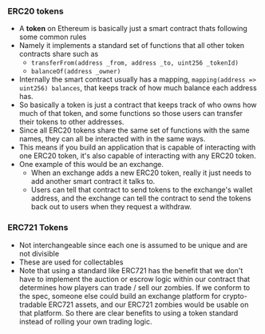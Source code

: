 ### ERC20 tokens
- A **token** on Ethereum is basically just a smart contract thats following some common rules
- Namely it implements a standard set of functions that all other token contracts share such as
	- `transferFrom(address _from, address _to, uint256 _tokenId)`
	- `balanceOf(address _owner)`
- Internally the smart contract usually has a mapping, `mapping(address => uint256) balances`, that keeps track of how much balance each address has.
- So basically a token is just a contract that keeps track of who owns how much of that token, and some functions so those users can transfer their tokens to other addresses.
- Since all ERC20 tokens share the same set of functions with the same names, they can all be interacted with in the same ways.
- This means if you build an application that is capable of interacting with one ERC20 token, it's also capable of interacting with any ERC20 token.
- One example of this would be an exchange. 
	- When an exchange adds a new ERC20 token, really it just needs to add another smart contract it talks to. 
	- Users can tell that contract to send tokens to the exchange's wallet address, and the exchange can tell the contract to send the tokens back out to users when they request a withdraw.

### ERC721 Tokens
- Not interchangeable since each one is assumed to be unique and are not divisible
- These are used for collectables
- Note that using a standard like ERC721 has the benefit that we don't have to implement the auction or escrow logic within our contract that determines how players can trade / sell our zombies. If we conform to the spec, someone else could build an exchange platform for crypto-tradable ERC721 assets, and our ERC721 zombies would be usable on that platform. So there are clear benefits to using a token standard instead of rolling your own trading logic.

